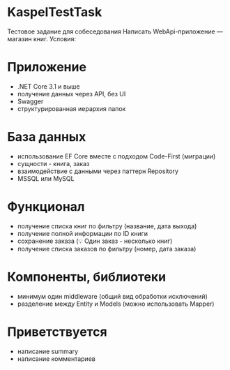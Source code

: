 # KaspelTestTask
Тестовое задание для собеседования
Написать WebApi-приложение — магазин книг. Условия:
# Приложение
 - .NET Core 3.1 и выше
 - получение данных через API, без UI
 - Swagger
 - структурированная иерархия папок
# База данных
 - использование EF Core вместе с подходом Code-First (миграции)
 - cущности - книга, заказ
 - взаимодействие с данными через паттерн Repository
 - MSSQL или MySQL
# Функционал
 - получение списка книг по фильтру (название, дата выхода)
 - получение полной информации по ID книги
 - сохранение заказа (💡 Один заказ - несколько книг)
 - получение списка заказов по фильтру (номер, дата заказа)
# Компоненты, библиотеки
 - минимум один middleware (общий вид обработки исключений)
 - разделение между Entity и Models (можно использовать Mapper)
# Приветствуется
 - написание summary
 - написание комментариев
